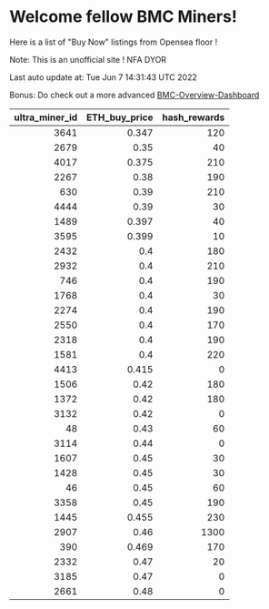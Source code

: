 # Welcome fellow BMC Miners!
Here is a list of "Buy Now" listings from Opensea floor !

Note: This is an unofficial site ! NFA DYOR

Last auto update at: Tue Jun  7 14:31:43 UTC 2022

Bonus: Do check out a more advanced [BMC-Overview-Dashboard](https://dune.com/defifunk/BMC-Overview-Dashboard)


|   ultra_miner_id |   ETH_buy_price |   hash_rewards |
|-----------------:|----------------:|---------------:|
|             3641 |           0.347 |            120 |
|             2679 |           0.35  |             40 |
|             4017 |           0.375 |            210 |
|             2267 |           0.38  |            190 |
|              630 |           0.39  |            210 |
|             4444 |           0.39  |             30 |
|             1489 |           0.397 |             40 |
|             3595 |           0.399 |             10 |
|             2432 |           0.4   |            180 |
|             2932 |           0.4   |            210 |
|              746 |           0.4   |            190 |
|             1768 |           0.4   |             30 |
|             2274 |           0.4   |            190 |
|             2550 |           0.4   |            170 |
|             2318 |           0.4   |            190 |
|             1581 |           0.4   |            220 |
|             4413 |           0.415 |              0 |
|             1506 |           0.42  |            180 |
|             1372 |           0.42  |            180 |
|             3132 |           0.42  |              0 |
|               48 |           0.43  |             60 |
|             3114 |           0.44  |              0 |
|             1607 |           0.45  |             30 |
|             1428 |           0.45  |             30 |
|               46 |           0.45  |             60 |
|             3358 |           0.45  |            190 |
|             1445 |           0.455 |            230 |
|             2907 |           0.46  |           1300 |
|              390 |           0.469 |            170 |
|             2332 |           0.47  |             20 |
|             3185 |           0.47  |              0 |
|             2661 |           0.48  |              0 |